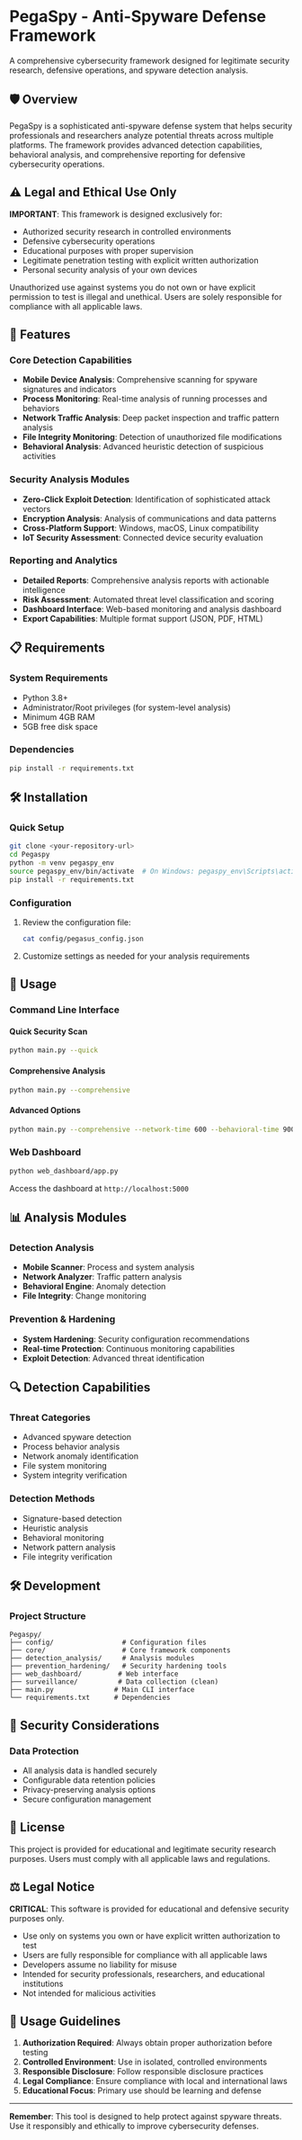 # PegaSpy - Anti-Spyware Defense Framework

A comprehensive cybersecurity framework designed for legitimate security research, defensive operations, and spyware detection analysis.

## 🛡️ Overview

PegaSpy is a sophisticated anti-spyware defense system that helps security professionals and researchers analyze potential threats across multiple platforms. The framework provides advanced detection capabilities, behavioral analysis, and comprehensive reporting for defensive cybersecurity operations.

## ⚠️ Legal and Ethical Use Only

**IMPORTANT**: This framework is designed exclusively for:
- Authorized security research in controlled environments
- Defensive cybersecurity operations
- Educational purposes with proper supervision
- Legitimate penetration testing with explicit written authorization
- Personal security analysis of your own devices

Unauthorized use against systems you do not own or have explicit permission to test is illegal and unethical. Users are solely responsible for compliance with all applicable laws.

## 🚀 Features

### Core Detection Capabilities
- **Mobile Device Analysis**: Comprehensive scanning for spyware signatures and indicators
- **Process Monitoring**: Real-time analysis of running processes and behaviors
- **Network Traffic Analysis**: Deep packet inspection and traffic pattern analysis
- **File Integrity Monitoring**: Detection of unauthorized file modifications
- **Behavioral Analysis**: Advanced heuristic detection of suspicious activities

### Security Analysis Modules
- **Zero-Click Exploit Detection**: Identification of sophisticated attack vectors
- **Encryption Analysis**: Analysis of communications and data patterns
- **Cross-Platform Support**: Windows, macOS, Linux compatibility
- **IoT Security Assessment**: Connected device security evaluation

### Reporting and Analytics
- **Detailed Reports**: Comprehensive analysis reports with actionable intelligence
- **Risk Assessment**: Automated threat level classification and scoring
- **Dashboard Interface**: Web-based monitoring and analysis dashboard
- **Export Capabilities**: Multiple format support (JSON, PDF, HTML)

## 📋 Requirements

### System Requirements
- Python 3.8+
- Administrator/Root privileges (for system-level analysis)
- Minimum 4GB RAM
- 5GB free disk space

### Dependencies
```bash
pip install -r requirements.txt
```

## 🛠️ Installation

### Quick Setup
```bash
git clone <your-repository-url>
cd Pegaspy
python -m venv pegaspy_env
source pegaspy_env/bin/activate  # On Windows: pegaspy_env\Scripts\activate
pip install -r requirements.txt
```

### Configuration
1. Review the configuration file:
   ```bash
   cat config/pegasus_config.json
   ```

2. Customize settings as needed for your analysis requirements

## 🔧 Usage

### Command Line Interface

#### Quick Security Scan
```bash
python main.py --quick
```

#### Comprehensive Analysis
```bash
python main.py --comprehensive
```

#### Advanced Options
```bash
python main.py --comprehensive --network-time 600 --behavioral-time 900 --output-dir ./reports
```

### Web Dashboard
```bash
python web_dashboard/app.py
```
Access the dashboard at `http://localhost:5000`

## 📊 Analysis Modules

### Detection Analysis
- **Mobile Scanner**: Process and system analysis
- **Network Analyzer**: Traffic pattern analysis
- **Behavioral Engine**: Anomaly detection
- **File Integrity**: Change monitoring

### Prevention & Hardening
- **System Hardening**: Security configuration recommendations
- **Real-time Protection**: Continuous monitoring capabilities
- **Exploit Detection**: Advanced threat identification

## 🔍 Detection Capabilities

### Threat Categories
- Advanced spyware detection
- Process behavior analysis
- Network anomaly identification
- File system monitoring
- System integrity verification

### Detection Methods
- Signature-based detection
- Heuristic analysis
- Behavioral monitoring
- Network pattern analysis
- File integrity verification

## 🛠️ Development

### Project Structure
```
Pegaspy/
├── config/                 # Configuration files
├── core/                   # Core framework components
├── detection_analysis/     # Analysis modules
├── prevention_hardening/   # Security hardening tools
├── web_dashboard/         # Web interface
├── surveillance/          # Data collection (clean)
├── main.py               # Main CLI interface
└── requirements.txt      # Dependencies
```

## 🔐 Security Considerations

### Data Protection
- All analysis data is handled securely
- Configurable data retention policies
- Privacy-preserving analysis options
- Secure configuration management

## 📄 License

This project is provided for educational and legitimate security research purposes. Users must comply with all applicable laws and regulations.

## ⚖️ Legal Notice

**CRITICAL**: This software is provided for educational and defensive security purposes only. 

- Use only on systems you own or have explicit written authorization to test
- Users are fully responsible for compliance with all applicable laws
- Developers assume no liability for misuse
- Intended for security professionals, researchers, and educational institutions
- Not intended for malicious activities

## 🔄 Usage Guidelines

1. **Authorization Required**: Always obtain proper authorization before testing
2. **Controlled Environment**: Use in isolated, controlled environments
3. **Responsible Disclosure**: Follow responsible disclosure practices
4. **Legal Compliance**: Ensure compliance with local and international laws
5. **Educational Focus**: Primary use should be learning and defense

---

**Remember**: This tool is designed to help protect against spyware threats. Use it responsibly and ethically to improve cybersecurity defenses.
